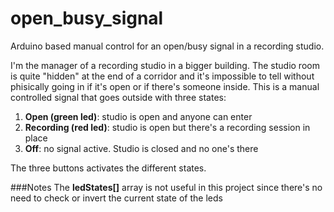 # open_busy_signal
Arduino based manual control for an open/busy signal in a recording studio. 

I'm the manager of a recording studio in a bigger building. The studio room is quite "hidden" at the end of a corridor and it's impossible to tell without phisically going in if it's open or if there's someone inside.
This is a manual controlled signal that goes outside with three states:
1) **Open (green led)**: studio is open and anyone can enter
2) **Recording (red led)**: studio is open but there's a recording session in place
3) **Off**: no signal active. Studio is closed and no one's there

The three buttons activates the different states.

###Notes
The **ledStates[]** array is not useful in this project since there's no need to check or invert the current state of the leds
